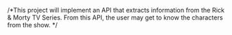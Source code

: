 /*This project will implement an API that extracts information
from the Rick & Morty TV Series.
From this API, the user may get to know the characters from the show.
*/
